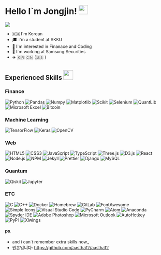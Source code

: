 <h1> Hello I`m Jongjin! <img src = "https://raw.githubusercontent.com/MartinHeinz/MartinHeinz/master/wave.gif" width = 30px> </h1>
<p align='center'>
</p>

<p>
  <a href="https://github.com/DenverCoder1/readme-typing-svg"><img src="https://readme-typing-svg.herokuapp.com?&font=IBM+Plex+Sans&color=abcdef&size=20&lines=Welcome+to+my+GitHub+Profile!;I+studied+Finance+and+Coding!;" /></a>
</p>

- 🇰🇷 I`m Korean
- 🎓 I'm a student at SKKU
- 💬 I`m interested in Finanace and Coding
- 💼 I`m working at Samsung Securities
- ✈️ 🇰🇷 🇨🇳 (🇺🇸 )
          
<h2> Experienced Skills <img src = "https://media2.giphy.com/media/QssGEmpkyEOhBCb7e1/giphy.gif?cid=ecf05e47a0n3gi1bfqntqmob8g9aid1oyj2wr3ds3mg700bl&rid=giphy.gif" width = 32px> </h2>

<h3>Finance</h3>
  <p>
    <img alt="Python" src="https://img.shields.io/badge/Python-3776AB?style=for-the-badge&logo=python&logoColor=white">
    <img alt="Pandas" src="https://img.shields.io/badge/Pandas-2C2D72?style=for-the-badge&logo=pandas&logoColor=white">
    <img alt="Numpy" src="https://img.shields.io/badge/Numpy-777BB4?style=for-the-badge&logo=numpy&logoColor=white">
    <img alt="Matplotlib" src="https://img.shields.io/badge/matplotlib-239120?style=for-the-badge&logo=plotly&logoColor=white">
    <img alt="Scikit" src="https://img.shields.io/badge/scikit_learn-F7931E?style=for-the-badge&logo=scikit-learn&logoColor=white">
    <img alt="Selenium" src="https://img.shields.io/badge/Selenium-43B02A?style=for-the-badge&logo=Selenium&logoColor=white">
    <img alt="QuantLib" src="https://img.shields.io/badge/Quantlib-000000?style=for-the-badge&logo=Quantcast&logoColor=white">
    <img alt="Microsoft Excel" src="https://img.shields.io/badge/microsoft%20excel-217346?style=for-the-badge&logo=microsoft%20excel&logoColor=white">
    <img alt="Bitcoin" src="https://img.shields.io/badge/bitcoin-F7931A?style=for-the-badge&logo=bitcoin&logoColor=white">
  </p>
  
<h3>Machine Learning</h3>
  <p>
    <img alt="TensorFlow" src="https://img.shields.io/badge/tensorflow-FF6F00?style=for-the-badge&logo=tensorflow&logoColor=white">
    <img alt="Keras" src="https://img.shields.io/badge/Keras-D00000?style=for-the-badge&logo=Keras&logoColor=white">
    <img alt="OpenCV" src="https://img.shields.io/badge/OpenCV-27338e?style=for-the-badge&logo=OpenCV&logoColor=white">
  </p>
  
<h3>Web</h3>
  <p>
    <img alt="HTML5" src="https://img.shields.io/badge/html5-E34F26?style=for-the-badge&logo=html5&logoColor=white">
    <img alt="CSS3" src="https://img.shields.io/badge/css3-1572B6?style=for-the-badge&logo=css3&logoColor=white">
    <img alt="JavaScript" src="https://img.shields.io/badge/javascript-F7DF1E?style=for-the-badge&logo=javascript&logoColor=white">
    <img alt="TypeScript" src="https://img.shields.io/badge/typescript-3178C6?style=for-the-badge&logo=typescript&logoColor=white">
    <img alt="Three.js" src="https://img.shields.io/badge/three.js-000000?style=for-the-badge&logo=three.js&logoColor=white">
    <img alt="D3.js" src="https://img.shields.io/badge/D3.js-F9A03C?style=for-the-badge&logo=d3.js&logoColor=white">
    <img alt="React" src="https://img.shields.io/badge/react-61DAFB?style=for-the-badge&logo=react&logoColor=white">
    <img alt="Node.js" src="https://img.shields.io/badge/Node.js-339933?style=for-the-badge&logo=node.js&logoColor=white">
    <img alt="NPM" src="https://img.shields.io/badge/npm-CB3837?style=for-the-badge&logo=npm&logoColor=white">
    <img alt="Jekyll" src="https://img.shields.io/badge/jekyll-CC0000?style=for-the-badge&logo=jekyll&logoColor=white">
    <img alt="Prettier" src="https://img.shields.io/badge/prettier-F7B93E?style=for-the-badge&logo=prettier&logoColor=white">
    <img alt="Django" src="https://img.shields.io/badge/django-092E20?style=for-the-badge&logo=django&logoColor=white">
    <img alt="MySQL" src="https://img.shields.io/badge/MySQL-4479A1?style=for-the-badge&logo=MySQL&logoColor=white">
  </p>
  
<h3>Quantum</h3>
  <p>
    <img alt="Qiskit" src="https://img.shields.io/badge/Qiskit-6929C4?style=for-the-badge&logo=Qiskit&logoColor=white">
    <img alt="Jupyter" src="https://img.shields.io/badge/Jupyter-F37626.svg?&style=for-the-badge&logo=Jupyter&logoColor=white">
  </p>
  
<h3>ETC</h3>
  <p>
    <img alt="C" src="https://img.shields.io/badge/c-A8B9CC?style=for-the-badge&logo=c&logoColor=white">
    <img alt="C++" src="https://img.shields.io/badge/C++-00599C?style=for-the-badge&logo=C++&logoColor=white">
    <img alt="Docker" src="https://img.shields.io/badge/Docker-2496ED?style=for-the-badge&logo=docker&logoColor=white">
    <img alt="Homebrew" src="https://img.shields.io/badge/homebrew-FBB040?style=for-the-badge&logo=homebrew&logoColor=white">
    <img alt="GitLab" src="https://img.shields.io/badge/gitlab-FCA121?style=for-the-badge&logo=gitlab&logoColor=white">
    <img alt="FontAwesome" src="https://img.shields.io/badge/font%20awesome-528DD7?style=for-the-badge&logo=font%20awesome&logoColor=white">
    <img alt="Simple Icons" src="https://img.shields.io/badge/simple%20icons-111111?style=for-the-badge&logo=simple%20icons&logoColor=white">
    <img alt="Visual Studio Code" src="https://img.shields.io/badge/visual%20studio%20code-007ACC?style=for-the-badge&logo=visual%20studio%20code&logoColor=white">
    <img alt="PyCharm" src="https://img.shields.io/badge/pycharm-000000?style=for-the-badge&logo=pycharm&logoColor=white">
    <img alt="Atom" src="https://img.shields.io/badge/atom-66595C?style=for-the-badge&logo=atom&logoColor=white">
    <img alt="Anaconda" src="https://img.shields.io/badge/anaconda-44A833?style=for-the-badge&logo=anaconda&logoColor=white">
    <img alt="Spyder IDE" src="https://img.shields.io/badge/Spyder%20IDE-FF0000?style=for-the-badge&logo=Spyder%20IDE&logoColor=white">
    <img alt="Adobe Photoshop" src="https://img.shields.io/badge/adobe%20photoshop-31A8FF?style=for-the-badge&logo=adobe%20photoshop&logoColor=white">
    <img alt="Microsoft Outlook" src="https://img.shields.io/badge/microsoft%20outlook-0078D4?style=for-the-badge&logo=microsoft%20outlook&logoColor=white">
    <img alt="AutoHotkey" src="https://img.shields.io/badge/autohotkey-334455?style=for-the-badge&logo=autohotkey&logoColor=white">
    <img alt="PyPI" src="https://img.shields.io/badge/pypi-3775A9?style=for-the-badge&logo=pypi&logoColor=white">
    <img alt="Xlwings" src="https://img.shields.io/badge/xlwings-217346?style=for-the-badge&logo=microsoft%20excel&logoColor=white">
  </p>
  
  #### ps.
- and i can`t remember extra skills now,,
- 원본입니다: https://github.com/aastha12/aastha12

